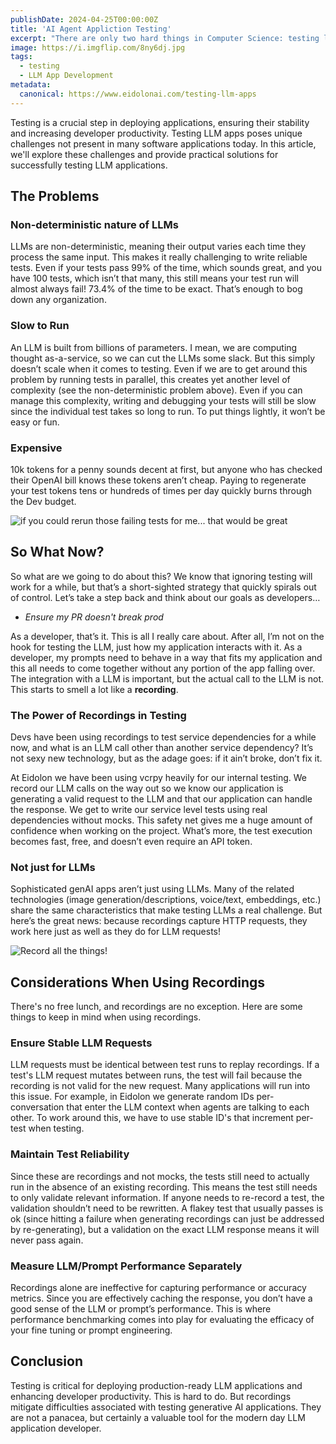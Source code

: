 ```yaml
---
publishDate: 2024-04-25T00:00:00Z
title: 'AI Agent Appliction Testing'
excerpt: "There are only two hard things in Computer Science: testing llm applications and naming things."
image: https://i.imgflip.com/8ny6dj.jpg
tags:
  - testing
  - LLM App Development
metadata:
  canonical: https://www.eidolonai.com/testing-llm-apps
---
```


Testing is a crucial step in deploying applications, ensuring their stability and increasing developer productivity. 
Testing LLM apps poses unique challenges not present in many software applications today. In this article, we'll explore
these challenges and provide practical solutions for successfully testing LLM applications.

## The Problems

### Non-deterministic nature of LLMs

LLMs are non-deterministic, meaning their output varies each time they process the same input. This makes it really 
challenging to write reliable tests. Even if your tests pass 99% of the time, which sounds great, and you have 100 
tests, which isn’t that many, this still means your test run will almost always fail! 73.4% of the time to be exact. 
That’s enough to bog down any organization.

### Slow to Run

An LLM is built from billions of parameters. I mean, we are computing thought as-a-service, so we can cut the LLMs some 
slack. But this simply doesn’t scale when it comes to testing. Even if we are to get around this problem by running 
tests in parallel, this creates yet another level of complexity (see the non-deterministic problem above). Even if you 
can manage this complexity, writing and debugging your tests will still be slow since the individual test takes so long 
to run. To put things lightly, it won’t be easy or fun.

### Expensive

10k tokens for a penny sounds decent at first, but anyone who has checked their OpenAI bill knows these tokens aren’t 
cheap. Paying to regenerate your test tokens tens or hundreds of times per day quickly burns through the Dev budget.

![if you could rerun those failing tests for me... that would be great](https://i.imgflip.com/8ny4mo.jpg "Office Space Meme")

## So What Now?

So what are we going to do about this? We know that ignoring testing will work for a while, but that’s a short-sighted 
strategy that quickly spirals out of control. Let’s take a step back and think about our goals as developers…

* _Ensure my PR doesn't break prod_

As a developer, that’s it. This is all I really care about. After all, I’m not on the hook for testing the LLM, just how 
my application interacts with it. As a developer, my prompts need to behave in a way that fits my application and this 
all needs to come together without any portion of the app falling over. The integration with a LLM is important, but the 
actual call to the LLM is not. This starts to smell a lot like a __recording__.

### The Power of Recordings in Testing

Devs have been using recordings to test service dependencies for a while now, and what is an LLM call other than another 
service dependency? It’s not sexy new technology, but as the adage goes: if it ain’t broke, don’t fix it.

At Eidolon we have been using vcrpy heavily for our internal testing. We record our LLM calls on the way out so we know 
our application is generating a valid request to the LLM and that our application can handle the response. We get to 
write our service level tests using real dependencies without mocks. This safety net gives me a huge amount of 
confidence when working on the project. What’s more, the test execution becomes fast, free, and doesn’t even require an 
API token.

### Not just for LLMs

Sophisticated genAI apps aren’t just using LLMs. Many of the related technologies (image generation/descriptions, 
voice/text, embeddings, etc.) share the same characteristics that make testing LLMs a real challenge. But here’s the 
great news: because recordings capture HTTP requests, they work here just as well as they do for LLM requests!

![Record all the things!](https://i.imgflip.com/8ny4uh.jpg "All The Things Meme")

## Considerations When Using Recordings

There's no free lunch, and recordings are no exception. Here are some things to keep in mind when using recordings.

### Ensure Stable LLM Requests

LLM requests must be identical between test runs to replay recordings. If a test's LLM request mutates between runs, the
test will fail because the recording is not valid for the new request. Many applications will run into this issue. For example,
in Eidolon we generate random IDs per-conversation that enter the LLM context when agents are talking to each other.
To work around this, we have to use stable ID's that increment per-test when testing.

### Maintain Test Reliability

Since these are recordings and not mocks, the tests still need to actually run in the absence of an existing recording. 
This means the test still needs to only validate relevant information. If anyone needs to re-record a test, the 
validation shouldn’t need to be rewritten. A flakey test that usually passes is ok (since hitting a failure when 
generating recordings can just be addressed by re-generating), but a validation on the exact LLM response means it will 
never pass again.

### Measure LLM/Prompt Performance Separately

Recordings alone are ineffective for capturing performance or accuracy metrics. Since you are effectively caching the 
response, you don’t have a good sense of the LLM or prompt’s performance. This is where performance benchmarking comes 
into play for evaluating the efficacy of your fine tuning or prompt engineering.

## Conclusion

Testing is critical for deploying production-ready LLM applications and enhancing developer productivity. This is hard 
to do. But recordings mitigate difficulties associated with testing generative AI applications. They are not a panacea, 
but certainly a valuable tool for the modern day LLM application developer.
